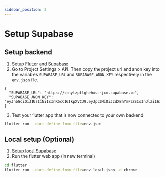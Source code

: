 ```yaml
---
sidebar_position: 2
---
```

# Setup Supabase
## Setup backend

1. Setup [Flutter](README.md) and [Supabase](../supabase/README.md)
2. Go to Project Settings > API. Then copy the project url and anon key into the variables `SUPABASE_URL` and `SUPABASE_ANON_KEY` respectively in the `env.json` file.

```
{
  "SUPABASE_URL": "https://crnytzptlghehxsarjxm.supabase.co",
  "SUPABASE_ANON_KEY": "eyJhbGciOiJIUzI1NiIsInR5cCI6IkpXVCJ9.eyJpc3MiOiJzdXBhYmFzZSIsInJlZiI6ImNybnl0enB0bGdoZWh4c2FyanhtIiwicm9sZSI6ImFub24iLCJpYXQiOjE3MDkyMjQxNjgsImV4cCI6MjAyNDgwMDE2OH0.UW1dHRt4hGF6uCdPXimxv0Ggwq5uJ1WoQuCZ1_ixmCU"
}
```

3. Test your flutter app that is now connected to your own backend

```bash
flutter run --dart-define-from-file=env.json
```

## Local setup (Optional)
1. [Setup local Supabase](../supabase/local-development/pull-changes.md#setup)
2. Run the flutter web app (in new terminal)

```bash
cd flutter
flutter run --dart-define-from-file=env.local.json -d chrome
```
